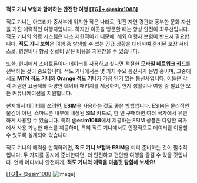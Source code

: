 **적도 기니 보험과 함께하는 안전한 여행 [[TG💪+ @esim1088](https://t.me/s/esim1088)]**

적도 기니는 아프리카 중서부에 위치한 작은 나라로, 멋진 자연 경관과 풍부한 문화 자산을 가진 매력적인 여행지입니다. 하지만 이곳을 방문할 때는 항상 안전이 최우선입니다. 적도 기니의 의료 시스템은 다소 제한적이기 때문에, 해외 여행자 보험이 반드시 필요합니다. **적도 기니 보험**은 여행 중 발생할 수 있는 긴급 상황을 대비하여 준비된 보장 서비스로, 병원비나 항공 진료비 같은 비용을 지원받을 수 있습니다.

또한, 현지에서 스마트폰이나 데이터를 사용하고 싶다면 적절한 **모바일 네트워크 카드**를 선택하는 것이 중요합니다. 적도 기니에서는 몇 가지 주요 통신사가 운영 중이며, 그중에서도 **MTN 적도 기니**와 **Orange 적도 기니**가 가장 인기 있는 통신사입니다. 이들은 각각 저렴한 요금제와 다양한 데이터 패키지를 제공하며, 현지 생활이나 여행 중 필요한 모든 커뮤니케이션을 지원합니다.

현지에서 데이터를 쓰려면, **ESIM**을 사용하는 것도 좋은 방법입니다. ESIM은 물리적인 물건이 아닌, 스마트폰 내부에 내장된 SIM 카드로, 한 번 구매하면 여러 국가에서 유연하게 사용할 수 있습니다. 특히 **@esim1088**에서 제공하는 ESIM 상품은 다양한 국가에서 사용 가능한 패스를 제공하며, 특히 적도 기니에서도 안정적으로 데이터를 이용할 수 있도록 설계되어 있습니다.

적도 기니의 매력을 만끽하려면, **적도 기니 보험**과 **ESIM**을 미리 준비하는 것이 필수적입니다. 두 가지를 동시에 준비한다면, 더 안전하고 편안한 여행을 즐길 수 있을 것입니다. 언제 어디서나 안전하게, **적도 기니의 매력을 마음껏 탐험해 보세요!**

[[TG💪+ @esim1088](https://t.me/s/esim1088) ![Image](https://i.postimg.cc/Y0z9fWf4/image.png)]